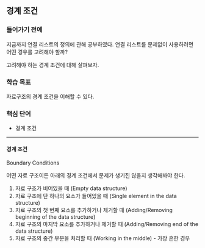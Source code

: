 ## 경계 조건

### 들어가기 전에
지금까지 연결 리스트의 정의에 관해 공부하였다. 연결 리스트를 문제없이 사용하려면 어떤 경우를 고려해야 할까?

고려해야 하는 경계 조건에 대해 살펴보자.

### 학습 목표
자료구조의 경계 조건을 이해할 수 있다.

### 핵심 단어
- 경계 조건

---
#### 경계 조건
Boundary Conditions

어떤 자료 구조이든 아래의 경계 조건에서 문제가 생기진 않을지 생각해봐야 한다.

1. 자료 구조가 비어있을 때 (Empty data structure)
2. 자료 구조에 단 하나의 요소가 들어있을 때 (Single element in the data structure)
3. 자료 구조의 첫 번째 요소를 추가하거나 제거할 때 (Adding/Removing beginning of the data structure)
4. 자료 구조의 마지막 요소를 추가하거나 제거할 때 (Adding/Removing end of the data structure)
5. 자료 구조의 중간 부분을 처리할 때 (Working in the middle) - 가장 흔한 경우

